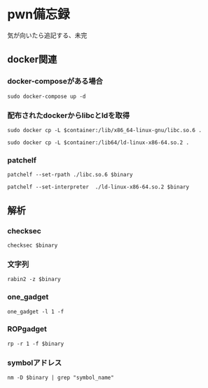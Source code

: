 # pwn備忘録
気が向いたら追記する、未完

## docker関連
### docker-composeがある場合
```sudo docker-compose up -d```
### 配布されたdockerからlibcとldを取得
```sudo docker cp -L $container:/lib/x86_64-linux-gnu/libc.so.6 .```

```sudo docker cp -L $container:/lib64/ld-linux-x86-64.so.2 .```

### patchelf
```patchelf --set-rpath ./libc.so.6 $binary```

```patchelf --set-interpreter  ./ld-linux-x86-64.so.2 $binary```


## 解析

### checksec
```checksec $binary```
### 文字列
```rabin2 -z $binary```
### one_gadget
```one_gadget -l 1 -f```
### ROPgadget
```rp -r 1 -f $binary```
### symbolアドレス
```nm -D $binary | grep "symbol_name"```
